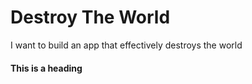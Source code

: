 # Destroy The World
I want to build an app that effectively destroys the world


####  This is a heading
